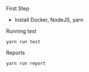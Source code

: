 
First Step

* Install Docker, NodeJS, yarn


Running test
```
yarn run test
```


Reports
```
yarn run report
```